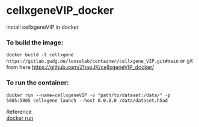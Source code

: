 # cellxgeneVIP_docker
install cellxgeneVIP in docker


### To build the image:
`docker build -t cellxgene https://gitlab.gwdg.de/loosolab/container/cellxgene_VIP.git#main`
or git from here https://github.com/ZhaoJK/cellxgeneVIP_docker/


### To run the container:
`docker run --name=cellxgeneVIP -v "path/to/dataset:/data/" -p 5005:5005 cellxgene launch --host 0.0.0.0 /data/dataset.h5ad`

Reference  
[docker run](https://docs.docker.com/engine/reference/run/) 


